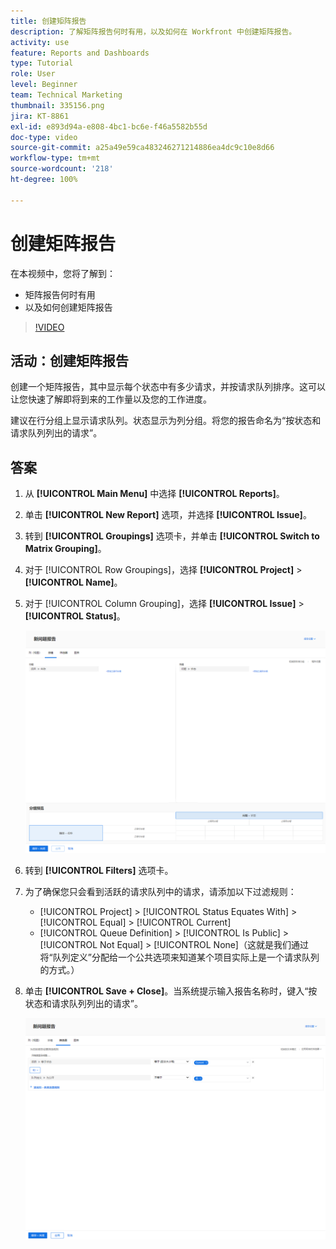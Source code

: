 ```yaml
---
title: 创建矩阵报告
description: 了解矩阵报告何时有用，以及如何在 Workfront 中创建矩阵报告。
activity: use
feature: Reports and Dashboards
type: Tutorial
role: User
level: Beginner
team: Technical Marketing
thumbnail: 335156.png
jira: KT-8861
exl-id: e893d94a-e808-4bc1-bc6e-f46a5582b55d
doc-type: video
source-git-commit: a25a49e59ca483246271214886ea4dc9c10e8d66
workflow-type: tm+mt
source-wordcount: '218'
ht-degree: 100%

---
```


# 创建矩阵报告

在本视频中，您将了解到：

* 矩阵报告何时有用
* 以及如何创建矩阵报告

>[!VIDEO](https://video.tv.adobe.com/v/335156/?quality=12&learn=on)

## 活动：创建矩阵报告

创建一个矩阵报告，其中显示每个状态中有多少请求，并按请求队列排序。这可以让您快速了解即将到来的工作量以及您的工作进度。

建议在行分组上显示请求队列。状态显示为列分组。将您的报告命名为“按状态和请求队列列出的请求”。

## 答案

1. 从 **[!UICONTROL Main Menu]** 中选择 **[!UICONTROL Reports]**。
1. 单击 **[!UICONTROL New Report]** 选项，并选择 **[!UICONTROL Issue]**。
1. 转到 **[!UICONTROL Groupings]** 选项卡，并单击 **[!UICONTROL Switch to Matrix Grouping]**。
1. 对于 [!UICONTROL Row Groupings]，选择 **[!UICONTROL Project]** > **[!UICONTROL Name]**。
1. 对于 [!UICONTROL Column Grouping]，选择 **[!UICONTROL Issue]** > **[!UICONTROL Status]**。

   ![创建新的问题报告分组的屏幕图像](assets/matrix-report-groupings.png)

1. 转到 **[!UICONTROL Filters]** 选项卡。
1. 为了确保您只会看到活跃的请求队列中的请求，请添加以下过滤规则：

   * [!UICONTROL Project] > [!UICONTROL Status Equates With] > [!UICONTROL Equal] > [!UICONTROL Current]
   * [!UICONTROL Queue Definition] > [!UICONTROL Is Public] > [!UICONTROL Not Equal] > [!UICONTROL None]（这就是我们通过将“队列定义”分配给一个公共选项来知道某个项目实际上是一个请求队列的方式。）

1. 单击 **[!UICONTROL Save + Close]**。当系统提示输入报告名称时，键入“按状态和请求队列列出的请求”。

   ![创建新的问题报告过滤器的屏幕图像](assets/matrix-report-filters.png)
